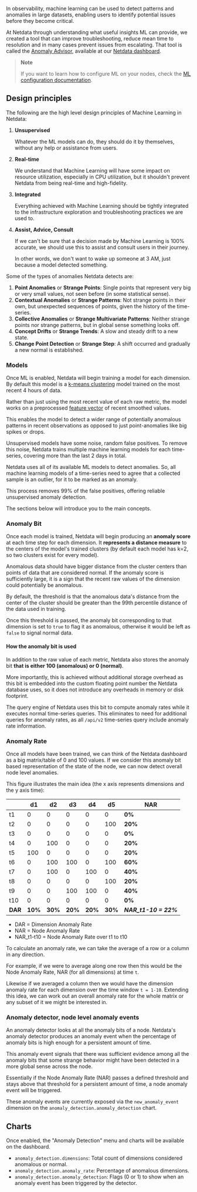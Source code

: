 

In observability, machine learning can be used to detect patterns and anomalies in large datasets, enabling users to identify potential issues before they become critical.

At Netdata through understanding what useful insights ML can provide, we created a tool that can improve troubleshooting, reduce mean time to resolution and in many cases prevent issues from escalating. That tool is called the [Anomaly Advisor](/docs/dashboards-and-charts/anomaly-advisor-tab), available at our [Netdata dashboard](/docs/dashboards-and-charts).

> **Note**
>
> If you want to learn how to configure ML on your nodes, check the [ML configuration documentation](/docs/agent/src/ml/ml-configuration).

## Design principles

The following are the high level design principles of Machine Learning in Netdata:

1. **Unsupervised**

   Whatever the ML models can do, they should do it by themselves, without any help or assistance from users.

2. **Real-time**

   We understand that Machine Learning will have some impact on resource utilization, especially in CPU utilization, but it shouldn't prevent Netdata from being real-time and high-fidelity.

3. **Integrated**

   Everything achieved with Machine Learning should be tightly integrated to the infrastructure exploration and troubleshooting practices we are used to.

4. **Assist, Advice, Consult**

   If we can't be sure that a decision made by Machine Learning is 100% accurate, we should use this to assist and consult users in their journey.

   In other words, we don't want to wake up someone at 3 AM, just because a model detected something.

Some of the types of anomalies Netdata detects are:

1. **Point Anomalies** or **Strange Points**: Single points that represent very big or very small values, not seen before (in some statistical sense).
2. **Contextual Anomalies** or **Strange Patterns**: Not strange points in their own, but unexpected sequences of points, given the history of the time-series.
3. **Collective Anomalies** or **Strange Multivariate Patterns**: Neither strange points nor strange patterns, but in global sense something looks off.
4. **Concept Drifts** or **Strange Trends**: A slow and steady drift to a new state.
5. **Change Point Detection** or **Strange Step**: A shift occurred and gradually a new normal is established.

### Models

Once ML is enabled, Netdata will begin training a model for each dimension. By default this model is a [k-means clustering](https://en.wikipedia.org/wiki/K-means_clustering) model trained on the most recent 4 hours of data.

Rather than just using the most recent value of each raw metric, the model works on a preprocessed [feature vector](https://en.wikipedia.org/wiki/Feature_(machine_learning)#:~:text=edges%20and%20objects.-,Feature%20vectors,-%5Bedit%5D) of recent smoothed values.

This enables the model to detect a wider range of potentially anomalous patterns in recent observations as opposed to just point-anomalies like big spikes or drops.

Unsupervised models have some noise, random false positives. To remove this noise, Netdata trains multiple machine learning models for each time-series, covering more than the last 2 days in total.

Netdata uses all of its available ML models to detect anomalies. So, all machine learning models of a time-series need to agree that a collected sample is an outlier, for it to be marked as an anomaly.

This process removes 99% of the false positives, offering reliable unsupervised anomaly detection.

The sections below will introduce you to the main concepts.

### Anomaly Bit

Once each model is trained, Netdata will begin producing an **anomaly score** at each time step for each dimension. It **represents a distance measure** to the centers of the model's trained clusters (by default each model has k=2, so two clusters exist for every model).

Anomalous data should have bigger distance from the cluster centers than points of data that are considered normal. If the anomaly score is sufficiently large, it is a sign that the recent raw values of the dimension could potentially be anomalous.

By default, the threshold is that the anomalous data's distance from the center of the cluster should be greater than the 99th percentile distance of the data used in training.

Once this threshold is passed, the anomaly bit corresponding to that dimension is set to `true` to flag it as anomalous, otherwise it would be left as `false` to signal normal data.

#### How the anomaly bit is used

In addition to the raw value of each metric, Netdata also stores the anomaly bit **that is either 100 (anomalous) or 0 (normal)**.

More importantly, this is achieved without additional storage overhead as this bit is embedded into the custom floating point number the Netdata database uses, so it does not introduce any overheads in memory or disk footprint.

The query engine of Netdata uses this bit to compute anomaly rates while it executes normal time-series queries. This eliminates to need for additional queries for anomaly rates, as all `/api/v2` time-series query include anomaly rate information.

### Anomaly Rate

Once all models have been trained, we can think of the Netdata dashboard as a big matrix/table of 0 and 100 values. If we consider this anomaly bit based representation of the state of the node, we can now detect overall node level anomalies.

This figure illustrates the main idea (the x axis represents dimensions and the y axis time):

|         | d1      | d2      | d3      | d4      | d5      | **NAR**               |
|---------|---------|---------|---------|---------|---------|-----------------------|
| t1      | 0       | 0       | 0       | 0       | 0       | **0%**                |
| t2      | 0       | 0       | 0       | 0       | 100     | **20%**               |
| t3      | 0       | 0       | 0       | 0       | 0       | **0%**                |
| t4      | 0       | 100     | 0       | 0       | 0       | **20%**               |
| t5      | 100     | 0       | 0       | 0       | 0       | **20%**               |
| t6      | 0       | 100     | 100     | 0       | 100     | **60%**               |
| t7      | 0       | 100     | 0       | 100     | 0       | **40%**               |
| t8      | 0       | 0       | 0       | 0       | 100     | **20%**               |
| t9      | 0       | 0       | 100     | 100     | 0       | **40%**               |
| t10     | 0       | 0       | 0       | 0       | 0       | **0%**                |
| **DAR** | **10%** | **30%** | **20%** | **20%** | **30%** | **_NAR_t1-10 = 22%_** |

- DAR = Dimension Anomaly Rate
- NAR = Node Anomaly Rate
- NAR_t1-t10 = Node Anomaly Rate over t1 to t10

To calculate an anomaly rate, we can take the average of a row or a column in any direction.

For example, if we were to average along one row then this would be the Node Anomaly Rate, NAR (for all dimensions) at time `t`.

Likewise if we averaged a column then we would have the dimension anomaly rate for each dimension over the time window `t = 1-10`. Extending this idea, we can work out an overall anomaly rate for the whole matrix or any subset of it we might be interested in.

### Anomaly detector, node level anomaly events

An anomaly detector looks at all the anomaly bits of a node. Netdata's anomaly detector produces an anomaly event when the percentage of anomaly bits is high enough for a persistent amount of time.

This anomaly event signals that there was sufficient evidence among all the anomaly bits that some strange behavior might have been detected in a more global sense across the node.

Essentially if the Node Anomaly Rate (NAR) passes a defined threshold and stays above that threshold for a persistent amount of time, a node anomaly event will be triggered.

These anomaly events are currently exposed via the `new_anomaly_event` dimension on the `anomaly_detection.anomaly_detection` chart.

## Charts

Once enabled, the "Anomaly Detection" menu and charts will be available on the dashboard.

- `anomaly_detection.dimensions`: Total count of dimensions considered anomalous or normal.
- `anomaly_detection.anomaly_rate`: Percentage of anomalous dimensions.
- `anomaly_detection.anomaly_detection`: Flags (0 or 1) to show when an anomaly event has been triggered by the detector.
